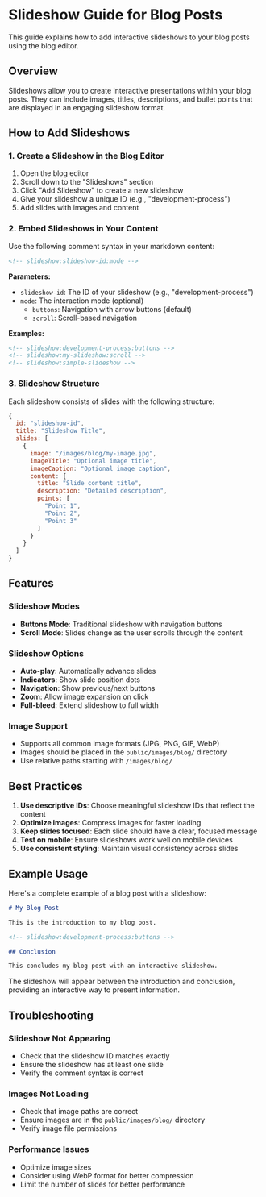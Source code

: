 # Slideshow Guide for Blog Posts

This guide explains how to add interactive slideshows to your blog posts using the blog editor.

## Overview

Slideshows allow you to create interactive presentations within your blog posts. They can include images, titles, descriptions, and bullet points that are displayed in an engaging slideshow format.

## How to Add Slideshows

### 1. Create a Slideshow in the Blog Editor

1. Open the blog editor
2. Scroll down to the "Slideshows" section
3. Click "Add Slideshow" to create a new slideshow
4. Give your slideshow a unique ID (e.g., "development-process")
5. Add slides with images and content

### 2. Embed Slideshows in Your Content

Use the following comment syntax in your markdown content:

```markdown
<!-- slideshow:slideshow-id:mode -->
```

**Parameters:**
- `slideshow-id`: The ID of your slideshow (e.g., "development-process")
- `mode`: The interaction mode (optional)
  - `buttons`: Navigation with arrow buttons (default)
  - `scroll`: Scroll-based navigation

**Examples:**
```markdown
<!-- slideshow:development-process:buttons -->
<!-- slideshow:my-slideshow:scroll -->
<!-- slideshow:simple-slideshow -->
```

### 3. Slideshow Structure

Each slideshow consists of slides with the following structure:

```javascript
{
  id: "slideshow-id",
  title: "Slideshow Title",
  slides: [
    {
      image: "/images/blog/my-image.jpg",
      imageTitle: "Optional image title",
      imageCaption: "Optional image caption",
      content: {
        title: "Slide content title",
        description: "Detailed description",
        points: [
          "Point 1",
          "Point 2",
          "Point 3"
        ]
      }
    }
  ]
}
```

## Features

### Slideshow Modes

- **Buttons Mode**: Traditional slideshow with navigation buttons
- **Scroll Mode**: Slides change as the user scrolls through the content

### Slideshow Options

- **Auto-play**: Automatically advance slides
- **Indicators**: Show slide position dots
- **Navigation**: Show previous/next buttons
- **Zoom**: Allow image expansion on click
- **Full-bleed**: Extend slideshow to full width

### Image Support

- Supports all common image formats (JPG, PNG, GIF, WebP)
- Images should be placed in the `public/images/blog/` directory
- Use relative paths starting with `/images/blog/`

## Best Practices

1. **Use descriptive IDs**: Choose meaningful slideshow IDs that reflect the content
2. **Optimize images**: Compress images for faster loading
3. **Keep slides focused**: Each slide should have a clear, focused message
4. **Test on mobile**: Ensure slideshows work well on mobile devices
5. **Use consistent styling**: Maintain visual consistency across slides

## Example Usage

Here's a complete example of a blog post with a slideshow:

```markdown
# My Blog Post

This is the introduction to my blog post.

<!-- slideshow:development-process:buttons -->

## Conclusion

This concludes my blog post with an interactive slideshow.
```

The slideshow will appear between the introduction and conclusion, providing an interactive way to present information.

## Troubleshooting

### Slideshow Not Appearing
- Check that the slideshow ID matches exactly
- Ensure the slideshow has at least one slide
- Verify the comment syntax is correct

### Images Not Loading
- Check that image paths are correct
- Ensure images are in the `public/images/blog/` directory
- Verify image file permissions

### Performance Issues
- Optimize image sizes
- Consider using WebP format for better compression
- Limit the number of slides for better performance 